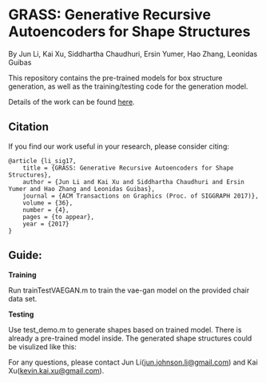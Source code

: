 # GRASS: Generative Recursive Autoencoders for Shape Structures

By Jun Li, Kai Xu, Siddhartha Chaudhuri, Ersin Yumer, Hao Zhang, Leonidas Guibas

This repository contains the pre-trained models for box structure generation, as well as the training/testing code for the generation model.

Details of the work can be found [here](http://kevinkaixu.net/projects/grass.html).

## Citation

If you find our work useful in your research, please consider citing:
   
    @article {li_sig17,
        title = {GRASS: Generative Recursive Autoencoders for Shape Structures},
        author = {Jun Li and Kai Xu and Siddhartha Chaudhuri and Ersin Yumer and Hao Zhang and Leonidas Guibas},
        journal = {ACM Transactions on Graphics (Proc. of SIGGRAPH 2017)},
        volume = {36},
        number = {4},
        pages = {to appear},
        year = {2017}
    }

## Guide:

**Training**

Run trainTestVAEGAN.m to train the vae-gan model on the provided chair data set.

**Testing**

Use test_demo.m to generate shapes based on trained model. There is already a pre-trained model inside. The generated shape structures could be visulized like this:


For any questions, please contact Jun Li(jun.johnson.li@gmail.com) and Kai Xu(kevin.kai.xu@gmail.com).
